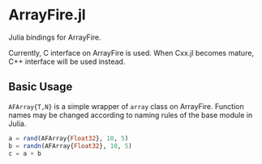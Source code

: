 # ArrayFire.jl

Julia bindings for ArrayFire.

Currently, C interface on ArrayFire is used.
When Cxx.jl becomes mature, C++ interface will be used instead.

## Basic Usage
`AFArray{T,N}` is a simple wrapper of `array` class on ArrayFire.
Function names may be changed according to naming rules of the base module in Julia.
```julia
a = rand(AFArray{Float32}, 10, 5)
b = randn(AFArray{Float32}, 10, 5)
c = a + b
```
